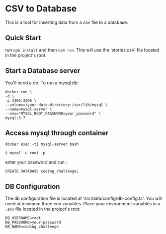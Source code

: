 # CSV to Database

This is a tool for inserting data from a csv file to a database.

## Quick Start

run ```npm install``` and then ```npm run```. This will use the 'stories.csv' file located in the project's root.

## Start a Database server

You'll need a db. To run a mysql db:

```
docker run \
-d \
-p 3306:3306 \
--volume=/your-data-directory:/var/lib/mysql \
--name=mysql-server \
--env="MYSQL_ROOT_PASSWORD=your_password" \
mysql:5.7
```
## Access mysql through container
```
docker exec -ti mysql-server bash
```

```
$ mysql -u root -p
```

enter your password and run :
```
CREATE DATABASE coding_challenge;
```
## DB Configuration

The db configuration file is located at 'src/data/config/db-config.ts'.
You will need at minimum three env variables. 
Place your environment variables in a ```.env``` file located in the project's root: 

```
DB_USERNAME=root
DB_PASSWORD=your-password
DB_NAME=coding_challenge
```

